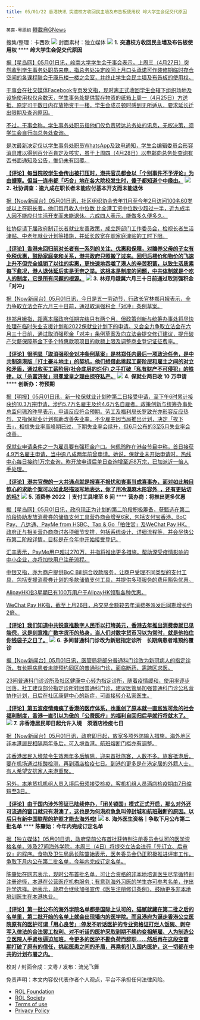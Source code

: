 ```yaml
---
title: 05/01/22 香港快讯 突遭校方收回民主墙及布告板使用权 岭大学生会促交代原因
---
```

`英喜-粵語組` [轉載自GNews](https://gnews.org/zh-hans/2449801/)

搜集/整理：卡西欧
 ![](https://assets.gnews.org/wp-content/uploads/2022/05/0501fenmian.jpg) 
封面素材：独立媒体
 ![](https://assets.gnews.org/wp-content/uploads/2022/05/2022-05-01-1.png) 
**1.** **突遭校方收回民主墙及布告板使用权** **** **岭大学生会促交代原因**
 
[据【星岛网】05月01日讯，岭南大学学生会干事会表示，上周三（4月27日）突然收到学生事务处职员来电，指总务处决定收回上月口头承诺可作装修期临时存仓空间的各课程联会于康乐楼一楼之会室，并终止学生会民主墙及布告板的使用权。](https://std.stheadline.com/realtime/article/1833647/即時-港聞-突遭校方收回民主牆及布告板使用權-嶺大學生會促交代原因)
 
[干事会在社交媒体Facebook专页发文指，现时离正式收回学生会辖下组织场地及设施使用权仅余数天，学生事务处提供暂存物资的纸箱上周一（4月25日）方送抵，原定可于数日内存放物资于一楼，学生会成员顿时感到无所适从，要求延长迁出限期及查询原因。](https://std.stheadline.com/realtime/article/1833647/即時-港聞-突遭校方收回民主牆及布告板使用權-嶺大學生會促交代原因)
 
[不过，干事会称，学生事务处职员指他们仅负责转达总务处的讯息，无权决策，须学生会自行向总务处查询。](https://std.stheadline.com/realtime/article/1833647/即時-港聞-突遭校方收回民主牆及布告板使用權-嶺大學生會促交代原因)
 
[是次最新决定仅以学生事务处职员WhatsApp及致电通知，学生会编辑委员会形容消息难以得到百分百肯定及核实，虽于上周四（4月28日）以电邮向总务处查询有否书面通知及公告，惟仍未有回覆。](https://std.stheadline.com/realtime/article/1833647/即時-港聞-突遭校方收回民主牆及布告板使用權-嶺大學生會促交代原因)
 
**[【评论】每当院校学生会传出被打压时，港共官员都会以「个别事件不予评论」为由搪塞。但当一连串都「巧合」地在各大院校发生时，傻子都知道个中缘由。](https://std.stheadline.com/realtime/article/1833647/即時-港聞-突遭校方收回民主牆及布告板使用權-嶺大學生會促交代原因)**
 ![](https://assets.gnews.org/wp-content/uploads/2022/05/2022-05-01-2.png) 
**2.** **社协调查：逾九成在职长者未能应付基本开支而未能退休**
 
[据【Now新闻台】05月01日讯，社区组织协会去年11月至今年2月访问100名60岁或以上在职长者，他们每月收入中位数 比全港工资中位数少超过一半，近九成半人因不能应付生活开支而未能退休。六成四人表示，能做多久便多久。](https://news.now.com/home/local/player?newsId=474526)
 
[社协促请下届政府制订长者就业友善政策，成立跨部门工作委员会，检视长者生活津贴、中老年就业计划等措施，并延长放宽在职家庭津贴的工时下限。](https://news.now.com/home/local/player?newsId=474526)
 
**[【评论】香港未回归前对长者有一系列的关注、优惠和保障，对赡养父母的子女有免税优惠，鼓励家庭亲和关系，港共政府只照搬了过来。回归后楼价和物价的飞速上升不但完全抵销了以往的实惠，更快速地吞噬了港人的辛苦积蓄，以致生活质素每下愈况，港人退休延后实是无奈之举。这根本是制度的问题，中共体制就是个吃人的制度，它是所有问题的根源。](https://news.now.com/home/local/player?newsId=474526)**
 ![](https://assets.gnews.org/wp-content/uploads/2022/05/2022-05-01-3.png) 
**3.** **林郑月娥冀六月三十日前通过取消强积金「对冲」**
 
[据【Now新闻台】05月01日讯，今日是五一劳动节，行政长官林郑月娥表示，全力争取立法会在六月三十日前，通过取消强积金「对冲」条例草案。](https://news.now.com/home/local/player?newsId=474502)
 
[林郑月娥指，距离本届政府任期完结只有两个月，但政策创新与统筹办事处将尽快处理在临时失业支援计划和2022保就业计划下的申请。又会全力争取立法会在六月三十日前，通过取消强积金「对冲」条例草案及向立法会提交修订建议，提升破产欠薪保障基金下多个特惠款项项目的款额上限及调整商业登记证征费率。](https://news.now.com/home/local/player?newsId=474502)
 
**[【评论】很明显「取消强积金对冲条例草案」是林郑任内最后一项政治任务，是中共制造港版「打土豪斗地主」的契机，他们想借此挑起工薪阶层和雇主之间的对立和矛盾，通过收买工薪阶层(社会底层的烂仔) 之手打破「私有财产不可侵犯」的铁律，以「杀富济贫」冠冕堂皇之理由掠夺私产。](https://news.now.com/home/local/player?newsId=474502)**
 ![](https://assets.gnews.org/wp-content/uploads/2022/05/2022-05-01-4.png) 
**4.** **保就业两日收** **10** **万申请** **** **创新办：符预期**
 
[据【明报】05月01日讯，新一轮保就业计划昨第二日接受申请，至下午6时累计接获约10.3万宗申请，涉约5.7万名雇主及约4.6万名自雇者。政策创新与统筹办事处总监何珮玲昨早表示，申请反应符合预期。劳工及福利局长罗致光亦形容反应热烈，又指保就业计划有助改善失业率，不少雇主因当局推出计划，决定「挨下去」，相信失业率高峰期已过，下期失业率会续升，但6月公布的3至5月失业率会改善。](https://news.mingpao.com/pns/港聞/article/20220501/s00002/1651341427228/保就業兩日收10萬申請-創新辦-符預期)
 
[保就业申请条件之一为雇员要有强积金户口。何佩玲昨在港台节目中称，首日接获4.9万名雇主申请，当中逾八成两年前曾申请。她说，保就业未开始申请时，热线中心每日接约1万宗查询，昨开放申请后单日查询增至近8万宗，已加派近一倍人手处理。](https://news.mingpao.com/pns/港聞/article/20220501/s00002/1651341427228/保就業兩日收10萬申請-創新辦-符預期)
 
**[【评论】港共官僚的一大共通点就是报喜不报忧和丧事当成喜事办，面对如此触目惊心的求助个案可以如此轻描淡写地表达，你了用冷漠麻木形容外, ，还有更贴切的吗?](https://news.mingpao.com/pns/港聞/article/20220501/s00002/1651341427228/保就業兩日收10萬申請-創新辦-符預期)**
 ![](https://assets.gnews.org/wp-content/uploads/2022/05/2022-05-01-5.png) 
**5.** **消费券** **2022** **｜支付工具增至** **6** **间** **** **营办商：将推出更多优惠**
 
[据【星岛网】05月01日讯，政府现正为计划的第二阶段积极筹备，获甄选在第二阶段协助发放消费券的储值支付工具营办商会增至6家，包括支付宝香港、BoC Pay、八达通、PayMe from HSBC、Tap & Go「拍住赏」及WeChat Pay HK。政府正与相关营办商商讨各项细节安排，包括系统设计、详细流程等，并会尽快公布第二阶段详情，目标是在今年中开始接受登记。](https://std.stheadline.com/realtime/article/1833617/即時-港聞-消費券2022-支付工具增至6間-營辦商-將推出更多優惠)
 
[汇丰表示，PayMe用户超过270万，并指将推出更多措施，帮助深受疫情影响的中小企业，亦将加快用户注册流程。](https://std.stheadline.com/realtime/article/1833617/即時-港聞-消費券2022-支付工具增至6間-營辦商-將推出更多優惠)
 
[中银又指，亦为商户提供BoC Bill综合收款服务，让商户受理不同类型的支付工具，包括支援消费券计划的多款储值支付工具，并提供多项服务的费用豁免优惠。](https://std.stheadline.com/realtime/article/1833617/即時-港聞-消費券2022-支付工具增至6間-營辦商-將推出更多優惠)
 
[AlipayHK指3星期已有100万用户于AlipayHK领取各种优惠。](https://std.stheadline.com/realtime/article/1833617/即時-港聞-消費券2022-支付工具增至6間-營辦商-將推出更多優惠)
 
[WeChat Pay HK指，截至上月26日，总交易金额较去年消费券派发后同期增长约2倍。](https://std.stheadline.com/realtime/article/1833617/即時-港聞-消費券2022-支付工具增至6間-營辦商-將推出更多優惠)
 
**[【评论】我们知道中共锐意推数字人民币以打垮美元，香港去年推出消费劵就已见端倪，这是刻意推广数字货币的热身，当人们对数字货币习以为常时，就是他掐住你钱袋子之日了。](https://std.stheadline.com/realtime/article/1833617/即時-港聞-消費券2022-支付工具增至6間-營辦商-將推出更多優惠)**
 ![](https://assets.gnews.org/wp-content/uploads/2022/05/2022-05-01-6.png) 
**6.** **多间普通科门诊改为新冠指定诊所　长期病患者难预约覆诊**
 
[据【Now新闻台】05月01日讯，医管局将部分普通科门诊改为新冠病人的指定诊所，有长期病患者未能预约同区的普通科门诊，面临断药，需跨区求医。](https://news.now.com/home/local/player?newsId=474516)
 
[23间普通科门诊诊所及社区健康中心转为指定诊所，随着疫情缓和，使用率逐步回落，社工建议部分指定诊所转回普通科门诊，建议医管局加强普通科门诊公私营协作计划，日后在社区康健中心的新症，可直接转介私家医生。](https://news.now.com/home/local/player?newsId=474516)
 
**[【评论】第五波疫情瘫痪了香港的医疗体系，也重创了原本就一直岌岌可危的社会福利制度，香港一直引以为傲的「公费医疗」的福利自回归后早就行将就木了。](https://news.now.com/home/local/player?newsId=474516)**
 ![](https://assets.gnews.org/wp-content/uploads/2022/05/2022-05-01-7.png) 
**7.** **非香港居民即日起允许入境　须酒店检疫七日**
 
[据【Now新闻台】05月01日讯，政府即日起，放宽多项外防输入措施，海外地区非本港居民相隔两年多后，可入境香港。航班熔断门槛亦有调整。](https://news.now.com/home/local/player?newsId=474541)
 
[非香港居民入境禁令生效两年多后解除，迎来首批旅客，人数不多。旅客抵港后，要在机场通过核酸检测，再到酒店检疫七日。到港的更多是在港定居的外籍人士，有人希望安排家人来港重聚。](https://news.now.com/home/local/player?newsId=474541)
 
[另外，本地货机机组人员入境后毋须接受检疫，客机机组人员酒店检疫期由7日缩短至3日。](https://news.now.com/home/local/player?newsId=474541)
 
**[【评论】由于国内涉外签证已陆续停办，「闭关锁国」模式正式开启，那么对外还可流通的窗口就只有港澳了，这也是为何港府急急叫停封城和航班融断的原因。以后只有新中国联帮的护照才能去海外啦!](https://news.now.com/home/local/player?newsId=474541)**
 ![](https://assets.gnews.org/wp-content/uploads/2022/05/2022-05-01-8.png) 
**8.** **海外医生资格｜争取下月公布第二批名单** **** **陈肇始：今年内完成订定名单**
 
[据【独立媒体】05月01日讯，政府早前公布首批获特别注册委员会认可的医学资格名单，涉及27间海外学院，本周三（4日）将提交立法会进行「先订立、后审议」的程序。食物及卫生局局长陈肇始表示，医务委员会仍正积极推进评审工作，争取下月内公布第二批名单，今年内完成订定名单。](https://std.stheadline.com/realtime/article/1833618/即時-港聞-海外醫生資格-爭取下月公布第二批名單-陳肇始-今年內完成訂定名單)
 
[陈肇始在网志表示，现时公布首批名单，可让合资格的非本地培训医生尽早循特别注册途径，本港在公营医疗机构服务；有意到海外习医的学生亦可参考名单，作出升学选择。她表示，政府会继续加强宣传《医生注册修订条例》，鼓励更多非本地培训医生在本港执业。](https://std.stheadline.com/realtime/article/1833618/即時-港聞-海外醫生資格-爭取下月公布第二批名單-陳肇始-今年內完成訂定名單)
 
**[【评论】第一批公布的海外学院名单都是国际上认可的，猫腻就藏在第二批之后的名单里，第二批开始的名单上就会出现墙内的医学院。而且港府为逼走香港公立医院原有的医护可谓「用心良苦」:停发不听话医护的专业资格证打烂人饭碗、剥夺写入律法的合法罢工权利、对不听话的医护采取到期不续约变相解雇、人为制造公立医院人手紧张逼迫加班，令更多的医护不勘负荷而辞职……然后再在这段空窗期打破了原有的信任，挑起医患之间的矛盾，再乘机引入国内医护，这一切都在中共的计划布署之内。](https://std.stheadline.com/realtime/article/1833618/即時-港聞-海外醫生資格-爭取下月公布第二批名單-陳肇始-今年內完成訂定名單)**
 
校对 / 封面合成：文粤 / 发布：流光飞舞

免责声明：本文内容仅代表作者个人观点，平台不承担任何法律风险。
  
- [ROL Foundation](https://rolfoundation.org/)
- [ROL Society](https://rolsociety.org/)
- [Terms of use](https://gnews.org/terms-of-use-3/)
- [Privacy Policy](https://gnews.org/privacy-policy/)
